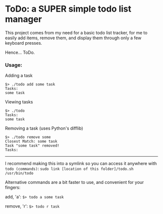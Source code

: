 # ToDo: a SUPER simple todo list manager

This project comes from my need for a basic todo list tracker, for me to easily add items, remove them, and display them through only a few keyboard presses.

Hence... ToDo. 

### Usage:

Adding a task
```
$> ./todo add some task
Tasks:
some task
```

Viewing tasks
```
$> ./todo
Tasks:
some task
```

Removing a task (uses Python's difflib)
```
$> ./todo remove some
Closest Match: some task
Task "some task" removed!
Tasks:
```

------

I recommend making this into a symlink so you can access it anywhere with ```todo (commands)```:
```sudo link [location of this folder]/todo.sh /usr/bin/todo```


Alternative commands are a bit faster to use, and convenient for your fingers:

add, 'a':    `$> todo a some task`

remove, 'r': `$> todo r task`

